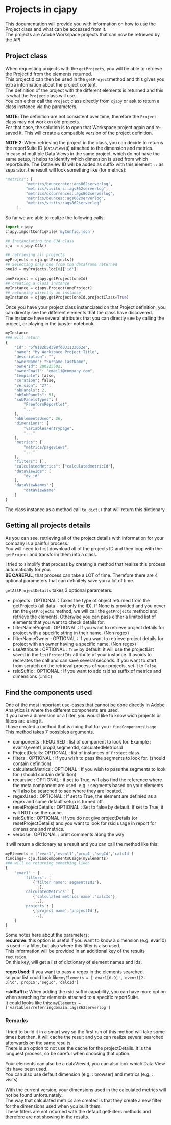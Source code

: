 # Projects in cjapy

This documentation will provide you with information on how to use the Project class and what can be accessed from it.\
The projects are Adobe Workspace projects that can now be retrieved by the API.

## Project class

When requesting projects with the `getProjects`, you will be able to retrieve the ProjectId from the elements returned.\
This projectId can then be used in the `getProject`method and this gives you extra information about the project content.\
The definition of the project with the different elements is returned and this is what the `Project` class will use.\
You can either call the `Project` class directly from `cjapy` or ask to return a class instance via the parameters.

**NOTE**: The definition are not consistent over time, therefore the `Project` class may not work on old projects.\
For that case, the solution is to open that Workspace project again and re-saved it. This will create a compatible version of the project definition.

**NOTE 2**: When retrieving the project in the class, you can decide to returns the reportSuite ID (`dataViewId`) attached to the dimension and metrics.\
In case of multiple Data Views in the same project, which do not have the same setup, it helps to identify which dimension is used from which reportSuite.
The DataView ID will be added as suffix with this element `::` as separator.
the result will look something like (for metrics):

```python
"metrics": [
         "metrics/bouncerate::ags862serverlog",
         "metrics/visitors::ags862serverlog",
         "metrics/occurrences::ags862serverlog",
         "metrics/bounces::ags862serverlog",
         "metrics/visits::ags862serverlog"
     ],
```

So far we are able to realize the following calls:

```python
import cjapy
cjapy.importConfigFile('myConfig.json')

## Instanciating the CJA class
cja  = cjapy.CJA()

## retrieving all projects
myProjects = cja.getProjects()
## Selecting only one from the dataframe returned
oneId = myProjects.loc[0]['id']

oneProject = cjapy.getProject(oneId)
## creating a class instance
myInstance = cjapy.Project(oneProject)
## returning directly an instance
myInstance = cjapy.getProject(oneId,projectClass=True)
```

Once you have your project class instanciated on that Project definition, you can directly see the different elements that the class have discovered.\
The instance have several attributes that you can directly see by calling the project, or playing in the jupyter notebook.

```python
myInstance
### will return
{
    "id": "5f9182b5d398fd031133662e",
    "name": "My Workspace Project Title",
    "description": "",
    "ownerName": "Surname LastName",
    "ownerId": 200225502,
    "ownerEmail": "emaili@company.com",
    "template": false,
    "curation": false,
    "version": "27",
    "nbPanels": 2,
    "nbSubPanels": 51,
    "subPanelsTypes": [
        "FreeformReportlet",
        "..."
    ],
    "nbElementsUsed": 26,
    "dimensions": [
        "variables/entrypage",
        "..."
    ],
    "metrics": [
        "metrics/pageviews",
        "..."
    ],
    "filters": [],
    "calculatedMetrics": ["calculatedmetricId"],
    "dataViewIds": [
        "dv_id"
    ],
    "dataViewNames":[
        "dataViewName"
    ]
}
```

The class instance as a method call `to_dict()` that will return this dictionary.

## Getting all projects details

As you can see, retrieving all of the project details with information for your company is a painful process.\
You will need to first download all of the projects ID and then loop with the `getProject` and transform them into a class.

I tried to simplify that process by creating a method that realize this process automatically for you.\
**BE CAREFUL**, that process can take a LOT of time.
Therefore there are 4 optional parameters that can definitely save you a lot of time.

`getAllProjectDetails` takes 3 optional parameters:

* projects : OPTIONAL : Takes the type of object returned from the getProjects (all data - not only the ID).
    If None is provided and you never ran the `getProjects` method, we will call the `getProjects` method and retrieve the elements.
    Otherwise you can pass either a limited list of elements that you want to check details for.
* filterNameProject : OPTIONAL : If you want to retrieve project details for project with a specific string in their name. (Non regex)
* filterNameOwner : OPTIONAL : If you want to retrieve project details for project with an owner having a specific name. (Non regex)
* useAttribute : OPTIONAL : `True` by default, it will use the projectList saved in the `listProjectIds` attribute of your instance.
    It avoids to recreates the call and can save several seconds.
    If you want to start from scratch on the retrieval process of your projects, set it to `False`.
* rsidSuffix : OPTIONAL : If you want to add rsid as suffix of metrics and dimensions (::rsid)

## Find the components used

One of the most important use-cases that cannot be done directly in Adobe Analytics is where the different components are used.\
If you have a dimension or a filter, you would like to know wich projects or filters are using it.\
I have created a method that is doing that for you : `findComponentsUsage`
This method takes 7 possibles arguments.

* components : REQUIRED : list of component to look for.
    Example : evar10,event1,prop3,segmentId, calculatedMetricsId
* ProjectDetails: OPTIONAL : list of instances of `Project` class.
* filters : OPTIONAL : If you wish to pass the segments to look for. (should contain definition)
* calculatedMetrics : OPTIONAL : If you wish to pass the segments to look for. (should contain definition)
* recursive : OPTIONAL : if set to True, will also find the reference where the meta component are used.
    e.g. : segments based on your elements will also be searched to see where they are located..
* regexUsed : OPTIONAL : If set to True, the element are definied as a regex and some default setup is turned off.
* resetProjectDetails : OPTIONAL : Set to false by default. If set to True, it will NOT use the cache.
* rsidSuffix : OPTIONAL : If you do not give projectDetails (or resetProjectDetails) and you want to look for rsid usage in report for dimensions and metrics.
* verbose : OPTIONAL : print comments along the way

It will return a dictionary as a result and you can call the method like this:

```python
myElements = ['evar1','event1','prop1','segId','calcId']
findings= cja.findComponentsUsage(myElements)
### will be returning something like:
{
    "evar1" : {
        'filters': [
            {'filter name':'segmentsId1'},
            ...],
        'calculatedMetrics': [
            {'calculated metrics name':'calcId'},
            ...],
        'projects': [
            {'project name':'projectId'},
            ...],
    }
}
```

Some notes here about the parameters:\
**recursive**: this option is useful if you want to know a dimension (e.g. evar10) is used in a filter, but also where this filter is also used.\
This information will be provided in an additional key of the results `recursion`.\
On this key, will get a list of dictionary of element names and ids.

**regexUsed**: If you want to pass a regex in the elements searched.\
so your list could look like:`myElements = ['evar1[0-9]','event1[2-3]\d','prop1$','segId','calcId']`

**rsidSuffix**: When adding the rsid suffix capability, you can have more option when searching for elements attached to a specific reportSuite.\
It could looks like this: `myElements = ['variables/referringdomain::ags862serverlog']`

### Remarks

I tried to build it in a smart way so the first run of this method will take some times but then, it will cache the result and you can realize several searched afterwards on the same results.\
There is an option to not use the cache for the projectDetails. It is the longuest process, so be careful when choosing that option.

Your elements can also be a dataViewId, you can also look which Data View ids have been used.\
You can also use default dimension (e.g. : browser) and metrics (e.g. : visits)

With the current version, your dimensions used in the calculated metrics will not be found unfortunately.\
The way that calculated metrics are created is that they create a new filter for the dimensions used when you built them.\
These filters are not returned with the default getFilters methods and therefore are not showing in the results.